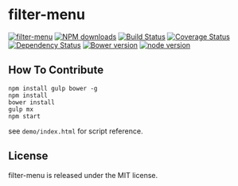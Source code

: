 # filter-menu



[![filter-menu](https://nodei.co/npm/modulex-filter-menu.png)](https://npmjs.org/package/modulex-filter-menu)
[![NPM downloads](http://img.shields.io/npm/dm/modulex-filter-menu.svg)](https://npmjs.org/package/modulex-filter-menu)
[![Build Status](https://secure.travis-ci.org/kissyteam/filter-menu.png?branch=master)](https://travis-ci.org/kissyteam/filter-menu)
[![Coverage Status](https://img.shields.io/coveralls/kissyteam/filter-menu.svg)](https://coveralls.io/r/kissyteam/filter-menu?branch=master)
[![Dependency Status](https://gemnasium.com/kissyteam/filter-menu.png)](https://gemnasium.com/kissyteam/filter-menu)
[![Bower version](https://badge.fury.io/bo/modulex-filter-menu.svg)](http://badge.fury.io/bo/modulex-filter-menu)
[![node version](https://img.shields.io/badge/node.js-%3E=_0.10-green.svg?style=flat-square)](http://nodejs.org/download/)


## How To Contribute

```
npm install gulp bower -g
npm install
bower install
gulp mx
npm start
```

see ``demo/index.html`` for script reference.

## License

filter-menu is released under the MIT license.